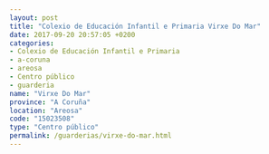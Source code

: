 ```yaml
---
layout: post
title: "Colexio de Educación Infantil e Primaria Virxe Do Mar"
date: 2017-09-20 20:57:05 +0200
categories:
- Colexio de Educación Infantil e Primaria
- a-coruna
- areosa
- Centro público
- guarderia
name: "Virxe Do Mar"
province: "A Coruña"
location: "Areosa"
code: "15023508"
type: "Centro público"
permalink: /guarderias/virxe-do-mar.html
---
```

